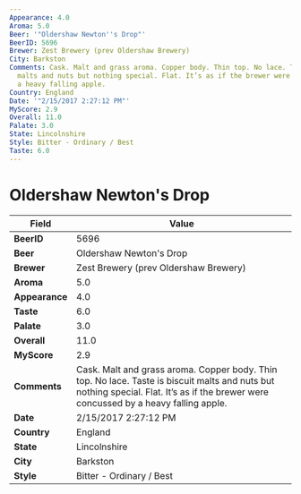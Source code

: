 ```yaml
---
Appearance: 4.0
Aroma: 5.0
Beer: '"Oldershaw Newton''s Drop"'
BeerID: 5696
Brewer: Zest Brewery (prev Oldershaw Brewery)
City: Barkston
Comments: Cask. Malt and grass aroma. Copper body. Thin top. No lace. Taste is biscuit
  malts and nuts but nothing special. Flat. It’s as if the brewer were concussed by
  a heavy falling apple.
Country: England
Date: '"2/15/2017 2:27:12 PM"'
MyScore: 2.9
Overall: 11.0
Palate: 3.0
State: Lincolnshire
Style: Bitter - Ordinary / Best
Taste: 6.0
---
```


# Oldershaw Newton's Drop

| Field         | Value |
|---------------|-------|
| **BeerID** | 5696 |
| **Beer** | Oldershaw Newton's Drop |
| **Brewer** | Zest Brewery (prev Oldershaw Brewery) |
| **Aroma** | 5.0 |
| **Appearance** | 4.0 |
| **Taste** | 6.0 |
| **Palate** | 3.0 |
| **Overall** | 11.0 |
| **MyScore** | 2.9 |
| **Comments** | Cask. Malt and grass aroma. Copper body. Thin top. No lace. Taste is biscuit malts and nuts but nothing special. Flat. It’s as if the brewer were concussed by a heavy falling apple. |
| **Date** | 2/15/2017 2:27:12 PM |
| **Country** | England |
| **State** | Lincolnshire |
| **City** | Barkston |
| **Style** | Bitter - Ordinary / Best |
